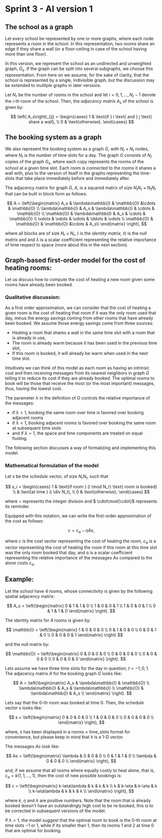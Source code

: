 # Sprint 3 - AI version 1

## The school as a graph

Let every school be represented by one or more graphs, where each node represents a room in the school. In this representation, two rooms share an edge if they share a wall (or a floor-ceiling in case of the school having more than one floor).

In this version, we represent the school as an undirected and unweighted graph, $G_s$. If the graph can be split into several subgraphs, we choose this representation. From here on we assume, for the sake of clarity, that the school is represented by a single, indivisible graph, but the discussion may be extended to multiple graphs in later versions.

Let $N_r$ be the number of rooms in the school and let $i=0, 1, ..., N_r-1$ denote the $i$-th room of the school. Then, the *adjacency matrix* $A_s$ of the school is given by:

$$
    \left( A_s\right)_{ij} =
    \begin{cases}
1 & \text{if } i \text{ and } j \text{ share a wall}, \\
0 & \text{otherwise}.
\end{cases}
$$

## The booking system as a graph

We also represent the booking system as a graph $G$, with $N_r \times N_t$ nodes, where $N_t$ is the number of time slots for a day. The graph $G$ consists of $N_t$ copies of the graph $G_s$, where each copy represents the rooms of the school at a given time slot. Each room is connected to the rooms it shares a wall with, plus to the version of itself in the graphs representing the time-slots that take place immediately before and immediately after.

The adjacency matrix for graph $G$, $A$, is a squared matrix of size $N_t N_r \times N_t N_r$ that can be built in block form as follows:

$$
A = \left(\begin{matrix}
A_s & \lambda\mathbb{I} & \mathbb{O} &\cdots & \mathbb{O} \\
\lambda\mathbb{I} & A_s & \lambda\mathbb{I} & \cdots & \mathbb{O} \\
\mathbb{O} & \lambda\mathbb{I} & A_s  & \cdots & \mathbb{O} \\
\vdots & \vdots & \vdots & \ddots & \vdots \\
\mathbb{O} & \mathbb{O} & \mathbb{O} &\cdots & A_s\\
\end{matrix} \right),
$$

where all blocks are of size $N_r \times N_r$,  $\mathbb{I}$ is the *identity matrix*, $\mathbb{O}$ is the *null matrix* and and $\lambda$ is a scalar coefficient representing the relative importance of time respect to space (more about this in the next section).

## Graph-based first-order model for the cost of heating rooms:

Let us discuss how to compute the cost of heating a new room given some rooms have already been booked.

### Qualitative discussion:

As a first order approximation, we can consider that the cost of heating a given room is the cost of heating that room if it was the only room used that day, minus the energy savings coming from other rooms that have already been booked.
We assume those energy savings come from three sources:
*  Heating a room that shares a wall in the same time slot with a room that is already in use,
* The room is already warm because it has been used in the previous time slot,
* If this room is booked, it will already be warm when used in the next time slot.

Intuitively we can think of this model as each room as having an intrinsic cost and then receiving messages from its nearest neighbors in graph $G$ telling it to reduce its cost if they are already booked. The optimal rooms to book will be those that receive the most (or the most important) messages, thus, having the lowest cost.

The parameter $\lambda$ in the definition of $G$ controls the relative importance of the messages:
- if $\lambda > 1$, booking the same room over time is favored over booking adjacent rooms
- if $\lambda < 1$, booking adjacent rooms is favored over booking the same room at subsequent time slots
- and if $\lambda = 1$, the space and time components are treated on equal footing.

The following section discusses a way of formalizing and implementing this model.


### Mathematical formulation of the model

Let $s$ be the *schedule* vector, of size $N_r N_t$, such that

$$
s_i = \begin{cases}
1 & \text{if room } (i \mod N_r) \text{ room is booked} \\
 & \text{at time } (i \div N_t), \\
0 & \text{otherwise};
\end{cases}
$$

where $\div$ represents the integer division and $ \cdot\mod{\cdot}$ represents its reminder.

Equipped with this notation, we can write the first-order approximation of the cost as follows:

$$
c = c_a - \eta As,
$$

where $c$ is the cost vector representing the cost of heating the room, $c_a$ is a vector representing the cost of heating the room if this room at this time slot was the only room booked that day, and $\eta$ is a scalar coefficient representing the relative importance of the messages $As$ compared to the alone costs $c_a$.

## Example:
Let the school have 4 rooms, whose connectivity is given by the following spatial adjacency matrix:

$$
A_s = \left(\begin{matrix}
0 & 1 & 1 & 0 \\
1 & 0 & 0 & 1 \\
1 & 0 & 0 & 1 \\
0 & 1 & 1 & 0
\end{matrix} \right).
$$

The identity matrix for 4 rooms is given by:

$$
\mathbb{I} = \left(\begin{matrix}
1 & 0 & 0 & 0 \\
0 & 1 & 0 & 0 \\
0 & 0 & 1 & 0 \\
0 & 0 & 0 & 1
\end{matrix} \right)
$$

 and the null matrix by:

$$
\mathbb{O} = \left(\begin{matrix}
0 & 0 & 0 & 0 \\
0 & 0 & 0 & 0 \\
0 & 0 & 0 & 0 \\
0 & 0 & 0 & 0
\end{matrix} \right).
$$

Lets assume we have three time slots for the day in question, $t=-1,0,1$. The adjacency matrix $A$ for the booking graph $G$ looks like:

$$
A = \left(\begin{matrix}
A_s & \lambda\mathbb{I} & \mathbb{O} \\
\lambda\mathbb{I} & A_s & \lambda\mathbb{I} \\
\mathbb{O} & \lambda\mathbb{I} & A_s  \\
\end{matrix} \right).
$$

Lets say that the 0-th room was booked at time 0. Then, the schedule vector s looks like:

$$
s = \left(\begin{matrix}
0 & 0 & 0 & 0 \\
1 & 0 & 0 & 0 \\
0 & 0 & 0 & 0 \\
\end{matrix} \right),
$$

where, $s$ has been displayed in a rooms $\times$ time_slots format for convenience, but please keep in mind that it is a 1-D vector.

The messages $As$ look like:

$$
As = \left(\begin{matrix}
\lambda & 0 & 0 & 0 \\
0 & 1 & 1 & 0 \\
\lambda & 0 & 0 & 0 \\
\end{matrix} \right),
$$

and, if we assume that all rooms where equally costly to heat alone, that is, $c_a = k (1,1,\dots,1)$, then the cost of new possible bookings is:

$$
c = \left(\begin{matrix}
k-\eta\lambda & k & k & k \\
k & k-\eta & k-\eta & k \\
k-\eta\lambda & k & k & k \\
\end{matrix} \right),
$$

where $k$, $\eta$ and $\lambda$ are positive numbers. Note that the room that is already booked doesn't have an outstandingly high cost to be re-booked, this is to be corrected in subsequent versions of the model.

If $\lambda > 1$, the model suggest that the optimal room to book is the 0-th room at time slots $-1$ or $1$, while if its smaller than 1, then its rooms 1 and 2 at time 0 that are optimal for booking.
